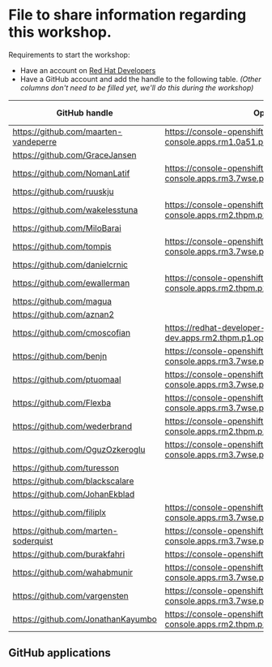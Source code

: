 # File to share information regarding this workshop.

Requirements to start the workshop:

* Have an account on [Red Hat Developers](https://developers.redhat.com)
* Have a GitHub account and add the handle to the following table.
  _(Other columns don't need to be filled yet, we'll do this during the workshop)_

| GitHub handle                         | OpenShift cluster basedomain                                                                                 | GitHub App |
|---------------------------------------|--------------------------------------------------------------------------------------------------------------|------------|
| https://github.com/maarten-vandeperre | https://console-openshift-console.apps.rm1.0a51.p1.openshiftapps.com/api/auth/github/handler/frame           | app-0      |
| https://github.com/GraceJansen        |                                                                                                              | app-0      |
| https://github.com/NomanLatif         | https://console-openshift-console.apps.rm3.7wse.p1.openshiftapps.com/api/auth/github/handler/frame           | app-0      |
| https://github.com/ruuskju            |                                                                                                              | app-0      |
| https://github.com/wakelesstuna       | https://console-openshift-console.apps.rm2.thpm.p1.openshiftapps.com/api/auth/github/handler/frame           | app-0      |
| https://github.com/MiloBarai          |                                                                                                              | app-0      |
| https://github.com/tompis             | https://console-openshift-console.apps.rm3.7wse.p1.openshiftapps.com/api/auth/github/handler/frame           | app-0      |
| https://github.com/danielcrnic        |                                                                                                              | app-0      |
| https://github.com/ewallerman         | https://console-openshift-console.apps.rm2.thpm.p1.openshiftapps.com/api/auth/github/handler/frame           | app-0      |
| https://github.com/magua              |                                                                                                              | app-1      |
| https://github.com/aznan2             |                                                                                                              | app-1      |
| https://github.com/cmoscofian         | https://redhat-developer-hub-cmoscofian-dev.apps.rm2.thpm.p1.openshiftapps.com/api/auth/github/handler/frame | app-1      |
| https://github.com/benjn              | https://console-openshift-console.apps.rm3.7wse.p1.openshiftapps.com/api/auth/github/handler/frame           | app-1      |
| https://github.com/ptuomaal           | https://console-openshift-console.apps.rm3.7wse.p1.openshiftapps.com/api/auth/github/handler/frame           | app-1      |
| https://github.com/Flexba             | https://console-openshift-console.apps.rm3.7wse.p1.openshiftapps.com/api/auth/github/handler/frame           | app-1      |
| https://github.com/wederbrand         | https://console-openshift-console.apps.rm2.thpm.p1.openshiftapps.com/api/auth/github/handler/frame           | app-1      |
| https://github.com/OguzOzkeroglu      | https://console-openshift-console.apps.rm3.7wse.p1.openshiftapps.com/api/auth/github/handler/frame           | app-1      |
| https://github.com/turesson           |                                                                                                              | app-1      |
| https://github.com/blackscalare       |                                                                                                              | app-2      |
| https://github.com/JohanEkblad        |                                                                                                              | app-2      |
| https://github.com/filiplx            | https://console-openshift-console.apps.rm3.7wse.p1.openshiftapps.com/api/auth/github/handler/frame           | app-2      |
| https://github.com/marten-soderquist  | https://console-openshift-console.apps.rm3.7wse.p1.openshiftapps.com/api/auth/github/handler/frame           | app-2      |
| https://github.com/burakfahri         | https://console-openshift-console.apps.rm3.7wse.p1.openshiftapps.com                                         | app-2      |
| https://github.com/wahabmunir         | https://console-openshift-console.apps.rm3.7wse.p1.openshiftapps.com/api/auth/github/handler/frame           | app-2      |
| https://github.com/vargensten         | https://console-openshift-console.apps.rm3.7wse.p1.openshiftapps.com/api/auth/github/handler/frame           | app-2      |
| https://github.com/JonathanKayumbo    | https://console-openshift-console.apps.rm2.thpm.p1.openshiftapps.com/api/auth/github/handler/frame           | app-2      |

## GitHub applications
